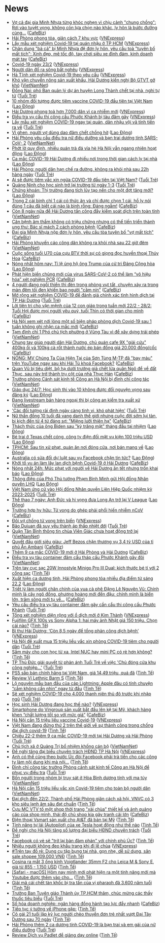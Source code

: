 # News

- [Vợ cả đại gia Minh Nhựa từng khóc nghẹn vì chịu cảnh "chung chồng": Rơi vào tuyệt vọng, không còn lựa chọn nào khác, ly hôn là bước đường cùng...](https://cafebiz.vn/vo-ca-dai-gia-minh-nhua-tung-khoc-nghen-vi-chiu-canh-chung-chong-roi-vao-tuyet-vong-khong-con-lua-chon-nao-khac-ly-hon-la-buoc-duong-cung-20210223003646387.chn) ([CafeBiz](https://cafebiz.vn))
- [Hải Phòng phong tỏa, giãn cách 7 khu vực](https://vnexpress.net/hai-phong-phong-toa-gian-cach-7-khu-vuc-4238718.html) ([VNExpress](https://vnexpress.net))
- [Lấy mẫu xét nghiệm Covid-19 tại quán nhậu ở TP HCM](https://vnexpress.net/lay-mau-xet-nghiem-covid-19-tai-quan-nhau-o-tp-hcm-4238710.html) ([VNExpress](https://vnexpress.net))
- [Chân dung "bà cả" bị Minh Nhựa đệ đơn ly hôn, yêu cầu toà "tuyên bố mất tích": Xinh đẹp, mê tốc độ, tay chơi siêu xe đình đám, kinh doanh mát tay](https://cafebiz.vn/chan-dung-ba-ca-bi-minh-nhua-de-don-ly-hon-yeu-cau-toa-tuyen-bo-mat-tich-xinh-dep-me-toc-do-tay-choi-sieu-xe-dinh-dam-kinh-doanh-mat-tay-20210223000236675.chn) ([CafeBiz](https://cafebiz.vn))
- [Covid-19 ngày 23/2](https://vnexpress.net/covid-19-ngay-23-2-4238697.html) ([VNExpress](https://vnexpress.net))
- [Người dân đổ ra sông bắt nghêu](https://vnexpress.net/nguoi-dan-do-ra-song-bat-ngheu-4238619.html) ([VNExpress](https://vnexpress.net))
- [Hà Tĩnh xét nghiệm Covid-19 theo yêu cầu](https://vnexpress.net/ha-tinh-xet-nghiem-covid-19-theo-yeu-cau-4238708.html) ([VNExpress](https://vnexpress.net))
- [Khó vận chuyển nông sản xuất khẩu,  Hải Dương kiến nghị Bộ GTVT gỡ khó](http://vietnamnet.vn/vn/thoi-su/an-toan-giao-thong/kho-van-chuyen-nong-san-xuat-khau-hai-duong-kien-nghi-bo-gtvt-go-kho-714743.html) ([VietNamNet](https://vietnamnet.vn))
- [Đồng Nai: phó Ban quản lý dự án huyện Long Thành chết tại nhà, nghi tự tử](https://tuoitre.vn/dong-nai-pho-ban-quan-ly-du-an-huyen-long-thanh-chet-tai-nha-nghi-tu-tu-2021022222350274.htm) ([Tuổi Trẻ](https://tuoitre.vn))
- [10 nhóm đối tượng được tiêm vaccine COVID-19 đầu tiên tại Việt Nam](https://laodong.vn/y-te/10-nhom-doi-tuong-duoc-tiem-vaccine-covid-19-dau-tien-tai-viet-nam-882704.ldo) ([Lao Động](https://laodong.vn))
- [Hải Dương phong toả hơn 7.000 dân vì ca nhiễm mới](https://vnexpress.net/hai-duong-phong-toa-hon-7-000-dan-vi-ca-nhiem-moi-4238694.html) ([VNExpress](https://vnexpress.net))
- [Điều tra vụ cẩu thi công cầu Phước Khánh bị tàu đâm gãy](https://vnexpress.net/dieu-tra-vu-cau-thi-cong-cau-phuoc-khanh-bi-tau-dam-gay-4238686.html) ([VNExpress](https://vnexpress.net))
- [Lấy mẫu xét nghiệm COVID-19 ngay tại quán, dân nhậu vội vã tính tiền ra về](https://tuoitre.vn/lay-mau-xet-nghiem-covid-19-ngay-tai-quan-dan-nhau-voi-va-tinh-tien-ra-ve-2021022221594895.htm) ([Tuổi Trẻ](https://tuoitre.vn))
- [Vì ghen, người vợ dùng dao đâm chết chồng hờ](https://laodong.vn/phap-luat/vi-ghen-nguoi-vo-dung-dao-dam-chet-chong-ho-882701.ldo) ([Lao Động](https://laodong.vn))
- [Hải Phòng yêu cầu điều tra nữ điều dưỡng và bạn trai dương tính SARS-CoV- 2](http://vietnamnet.vn/vn/thoi-su/hai-phong-yeu-cau-dieu-tra-nu-dieu-duong-va-ban-trai-duong-tinh-sars-cov-2-714739.html) ([VietNamNet](https://vietnamnet.vn))
- [Phớt lờ quy định, nhiều quán trà đá vỉa hè Hà Nội vẫn ngang nhiên hoạt động](https://laodong.vn/photo/phot-lo-quy-dinh-nhieu-quan-tra-da-via-he-ha-noi-van-ngang-nhien-hoat-dong-882588.ldo) ([Lao Động](https://laodong.vn))
- [Ca mắc COVID-19 Hải Dương đi nhiều nơi trong thời gian cách ly tại nhà](https://laodong.vn/xa-hoi/ca-mac-covid-19-hai-duong-di-nhieu-noi-trong-thoi-gian-cach-ly-tai-nha-882694.ldo) ([Lao Động](https://laodong.vn))
- [Hải Phòng: người dân hạn chế ra đường, không ra khỏi nhà sau 22h hàng ngày](https://tuoitre.vn/hai-phong-nguoi-dan-han-che-ra-duong-khong-ra-khoi-nha-sau-22h-hang-ngay-2021022221482442.htm) ([Tuổi Trẻ](https://tuoitre.vn))
- [Ai sẽ được tiêm vắc xin ngừa COVID-19 đầu tiên tại Việt Nam?](https://tuoitre.vn/ai-se-duoc-tiem-vac-xin-ngua-covid-19-dau-tien-tai-viet-nam-20210222212108694.htm) ([Tuổi Trẻ](https://tuoitre.vn))
- [Quảng Ninh cho học sinh trở lại trường từ ngày 1-3](https://tuoitre.vn/quang-ninh-cho-hoc-sinh-tro-lai-truong-tu-ngay-1-3-20210222212007511.htm) ([Tuổi Trẻ](https://tuoitre.vn))
- [Chứng khoán: Thị trường đang tích lũy tạo nền cho một đợt tăng mới?](https://laodong.vn/kinh-te/chung-khoan-thi-truong-dang-tich-luy-tao-nen-cho-mot-dot-tang-moi-882691.ldo) ([Lao Động](https://laodong.vn))
- [Trong 2 cái bình chỉ 1 cái có thức ăn và chỉ được chọn 1 cái, hồ ly nói đúng 1 câu đã biết cái nào là bình rỗng: Đáng ngẫm!](https://cafebiz.vn/trong-2-cai-binh-chi-1-cai-co-thuc-an-va-chi-duoc-chon-1-cai-ho-ly-noi-dung-1-cau-da-biet-cai-nao-la-binh-rong-dang-ngam-20210222163005358.chn) ([CafeBiz](https://cafebiz.vn))
- [Còn 8 ngày nữa để Hải Dương tấn công đẩy kiểm soát dịch trên toàn tỉnh](http://vietnamnet.vn/vn/thoi-su/con-8-ngay-nua-de-hai-duong-tan-cong-day-kiem-soat-dich-tren-toan-tinh-714720.html) ([VietNamNet](https://vietnamnet.vn))
- [Căn bệnh âm thầm không có triệu chứng nhưng có thể tiến triển thành ung thư: Bác sĩ mách 2 cách phòng bệnh](https://cafebiz.vn/can-benh-am-tham-khong-co-trieu-chung-nhung-co-the-tien-trien-thanh-ung-thu-bac-si-mach-2-cach-phong-benh-20210222163926668.chn) ([CafeBiz](https://cafebiz.vn))
- [Đại gia Minh Nhựa nộp đơn ly hôn, yêu cầu tòa tuyên bố "vợ mất tích"](https://cafebiz.vn/dai-gia-minh-nhua-nop-don-ly-hon-yeu-cau-toa-tuyen-bo-vo-mat-tich-2021022221173747.chn) ([CafeBiz](https://cafebiz.vn))
- [Hải Phòng khuyến cáo công dân không ra khỏi nhà sau 22 giờ đêm](http://vietnamnet.vn/vn/thoi-su/hai-phong-khuyen-cao-cong-dan-khong-ra-khoi-nha-sau-22-gio-dem-714721.html) ([VietNamNet](https://vietnamnet.vn))
- [Cuộc sống tuổi U70 của cựu BTV thời sự có giọng đọc huyền thoại Thúy Hoa](https://cafebiz.vn/cuoc-song-tuoi-u70-cua-cuu-btv-thoi-su-co-giong-doc-huyen-thoai-thuy-hoa-20210222164250427.chn) ([CafeBiz](https://cafebiz.vn))
- [Nóng nhất hôm nay: Tỉ lệ ủng hộ ông Trump của cử tri Đảng Cộng hòa](https://laodong.vn/video-the-gioi/nong-nhat-hom-nay-ti-le-ung-ho-ong-trump-cua-cu-tri-dang-cong-hoa-882652.ldo) ([Lao Động](https://laodong.vn))
- [Phát hiện biến chủng mới của virus SARS-CoV-2 có thể làm “vô hiệu hóa” xét nghiệm PCR](https://cafebiz.vn/phat-hien-bien-chung-moi-cua-virus-sars-cov-2-co-the-lam-vo-hieu-hoaxet-nghiem-pcr-20210222201925028.chn) ([CafeBiz](https://cafebiz.vn))
- [4 người đang ngồi thiền thì đèn trong phòng vụt tắt, chuyện xảy ra trong màn đêm tối đen khiến bao người "câm nín"](https://cafebiz.vn/4-nguoi-dang-ngoi-thien-thi-den-trong-phong-vut-tat-chuyen-xay-ra-trong-man-dem-toi-den-khien-bao-nguoi-cam-nin-20210222163455219.chn) ([CafeBiz](https://cafebiz.vn))
- [Mở rộng xét nghiệm COVID-19 để đánh giá chính xác tình hình dịch tại TP Hải Dương](https://tuoitre.vn/mo-rong-xet-nghiem-covid-19-de-danh-gia-chinh-xac-tinh-hinh-dich-tai-tp-hai-duong-20210222200802771.htm) ([Tuổi Trẻ](https://tuoitre.vn))
- [Lời tiên tri cho vận mệnh của 12 con giáp trong tuần mới 22/2 - 28/2: Tuổi Hợi được mọi người yêu quý, tuổi Thìn có thời gian cho mình](https://cafebiz.vn/loi-tien-tri-cho-van-menh-cua-12-con-giap-trong-tuan-moi-22-2-28-2-tuoi-hoi-duoc-moi-nguoi-yeu-quy-tuoi-thin-co-thoi-gian-cho-minh-20210222164557128.chn) ([CafeBiz](https://cafebiz.vn))
- [Hà Nội xem xét nới lỏng một số biện pháp phòng dịch Covid-19 sau 1 tuần không ghi nhận ca mắc mới](https://cafebiz.vn/ha-noi-xem-xet-noi-long-mot-so-bien-phap-phong-dich-covid-19-sau-1-tuan-khong-ghi-nhan-ca-mac-moi-20210222201509441.chn) ([CafeBiz](https://cafebiz.vn))
- [Tạm đình chỉ 1 Phó chủ tịch phường ở Vũng Tàu vì để xây dựng trái phép](http://vietnamnet.vn/vn/thoi-su/tam-dinh-chi-1-pho-chu-tich-phuong-o-vung-tau-vi-de-xay-dung-trai-phep-714717.html) ([VietNamNet](https://vietnamnet.vn))
- [Chung tay giúp người dân Hải Dương, chủ quán cafe 9X "giải cứu" 400kg ổi và 100kg cà rốt thành nước ép bán đồng giá 20.000 đồng/cốc](https://cafebiz.vn/chung-tay-giup-nguoi-dan-hai-duong-chu-quan-cafe-9x-giai-cuu-400kg-oi-va-100kg-ca-rot-thanh-nuoc-ep-ban-dong-gia-20000-dong-coc-20210222160851453.chn) ([CafeBiz](https://cafebiz.vn))
- [NÓNG: MV Chúng Ta Của Hiện Tại của Sơn Tùng M-TP đã "bay màu" trên YouTube ngay sau khi Hải Tú khoá Facebook?](https://cafebiz.vn/nong-mv-chung-ta-cua-hien-tai-cua-son-tung-m-tp-da-bay-mau-tren-youtube-ngay-sau-khi-hai-tu-khoa-facebook-20210222202836913.chn) ([CafeBiz](https://cafebiz.vn))
- [Quan Vũ bị tiêu diệt, bộ hạ dưới trướng giả chết lừa quân Ngô để về đất Thục, sau này trở thành trụ cột của nhà Thục Hán](https://cafebiz.vn/quan-vu-bi-tieu-diet-bo-ha-duoi-truong-gia-chet-lua-quan-ngo-de-ve-dat-thuc-sau-nay-tro-thanh-tru-cot-cua-nha-thuc-han-20210222162710292.chn) ([CafeBiz](https://cafebiz.vn))
- [Trưởng phòng Cảnh sát kinh tế Công an Hà Nội bị đình chỉ công tác](http://vietnamnet.vn/vn/thoi-su/truong-phong-canh-sat-kinh-te-cong-an-ha-noi-bi-dinh-chi-cong-tac-714714.html) ([VietNamNet](https://vietnamnet.vn))
- [Giáo dục 24/7: Học sinh thi vào 10 không được đổi nguyện vọng sau đăng ký](https://laodong.vn/video/giao-duc-247-hoc-sinh-thi-vao-10-khong-duoc-doi-nguyen-vong-sau-dang-ky-882634.ldo) ([Lao Động](https://laodong.vn))
- [Đang livestream bán hàng ngoại thì bị công an kiểm tra xuất xứ](http://vietnamnet.vn/vn/thoi-su/dang-livestream-ban-hang-ngoai-thi-bi-cong-an-kiem-tra-xuat-xu-714701.html) ([VietNamNet](https://vietnamnet.vn))
- ['Các đối tượng rải đinh ngày càng tinh vi, khó phát hiện'](https://tuoitre.vn/cac-doi-tuong-rai-dinh-ngay-cang-tinh-vi-kho-phat-hien-20210222194619841.htm) ([Tuổi Trẻ](https://tuoitre.vn))
- [Nữ thần đồng 10 tuổi đã vang danh thế giới nhưng cuộc đời sớm lụi tàn, bi kịch đến từ 4 từ đáng sợ: "Miệng lưỡi thiên hạ"](https://cafebiz.vn/nu-than-dong-10-tuoi-da-vang-danh-the-gioi-nhung-cuoc-doi-som-lui-tan-bi-kich-den-tu-4-tu-dang-so-mieng-luoi-thien-ha-20210222201043906.chn) ([CafeBiz](https://cafebiz.vn))
- [Thách thức của ông Biden sau &quot;kỳ trăng mật&quot; tháng đầu tại nhiệm](https://laodong.vn/the-gioi/thach-thuc-cua-ong-biden-sau-ky-trang-mat-thang-dau-tai-nhiem-882596.ldo) ([Lao Động](https://laodong.vn))
- [Bé trai ở Texas chết cóng, công ty điện đối mặt vụ kiện 100 triệu USD](https://laodong.vn/the-gioi/be-trai-o-texas-chet-cong-cong-ty-dien-doi-mat-vu-kien-100-trieu-usd-882566.ldo) ([Lao Động](https://laodong.vn))
- [TPHCM: Sau tin xử phạt, quán ăn nơi đóng cửa, nơi bán mang về](https://laodong.vn/kinh-te/tphcm-sau-tin-xu-phat-quan-an-noi-dong-cua-noi-ban-mang-ve-882364.ldo) ([Lao Động](https://laodong.vn))
- [Australia có sửa đổi dự luật sau vụ Facebook chặn tin tức?](https://laodong.vn/the-gioi/australia-co-sua-doi-du-luat-sau-vu-facebook-chan-tin-tuc-882562.ldo) ([Lao Động](https://laodong.vn))
- [Khởi tố vụ án làm lây lan dịch bệnh Covid-19 ở Hải Dương](https://cafebiz.vn/khoi-to-vu-an-lam-lay-lan-dich-benh-covid-19-o-hai-duong-20210222192910318.chn) ([CafeBiz](https://cafebiz.vn))
- [Nóng nhất 24h: Mức phạt với người về Hải Dương ăn tết nhưng trốn khai báo](https://laodong.vn/video/nong-nhat-24h-muc-phat-voi-nguoi-ve-hai-duong-an-tet-nhung-tron-khai-bao-882633.ldo) ([Lao Động](https://laodong.vn))
- [Thông điệp của Phó Thủ  tướng Phạm Bình Minh gửi Hội đồng Nhân quyền LHQ](https://laodong.vn/video/thong-diep-cua-pho-thu-tuong-pham-binh-minh-gui-hoi-dong-nhan-quyen-lhq-882648.ldo) ([Lao Động](https://laodong.vn))
- [Việt Nam ứng cử vào Hội đồng Nhân quyền Liên Hiệp Quốc nhiệm kỳ 2023-2025](https://tuoitre.vn/viet-nam-ung-cu-vao-hoi-dong-nhan-quyen-lien-hiep-quoc-nhiem-ky-2023-2025-20210222193715477.htm) ([Tuổi Trẻ](https://tuoitre.vn))
- [Thể thao 7 ngày: Anh Đức và hi vọng đưa Long An trở lại V League](https://laodong.vn/video/the-thao-7-ngay-anh-duc-va-hi-vong-dua-long-an-tro-lai-v-league-882569.ldo) ([Lao Động](https://laodong.vn))
- [Trường hợp hy hữu: Tử vong do ghép phải phổi hiến nhiễm nCoV](https://cafebiz.vn/truong-hop-hy-huu-tu-vong-do-ghep-phai-phoi-hien-nhiem-ncov-20210222192509844.chn) ([CafeBiz](https://cafebiz.vn))
- [Đôi vợ chồng tử vong trên biển](https://vnexpress.net/doi-vo-chong-tu-vong-tren-bien-4238680.html) ([VNExpress](https://vnexpress.net))
- [Bão Dujuan đã suy yếu thành áp thấp nhiệt đới](https://tuoitre.vn/bao-dujuan-da-suy-yeu-thanh-ap-thap-nhiet-doi-2021022218540133.htm) ([Tuổi Trẻ](https://tuoitre.vn))
- [Quận Tân Bình thông tin chùa Viên Giác chưa hoạt động trở lại](http://vietnamnet.vn/vn/thoi-su/quan-tan-binh-thong-tin-chua-vien-giac-chua-hoat-dong-tro-lai-714704.html) ([VietNamNet](https://vietnamnet.vn))
- [Quyết đấu giới siêu giàu: Jeff Bezos chặn thương vụ 3,4 tỷ USD của tỉ phú Ấn Ambani](https://cafebiz.vn/quyet-dau-gioi-sieu-giau-jeff-bezos-chan-thuong-vu-34-ty-usd-cua-ti-phu-an-ambani-20210222192125289.chn) ([CafeBiz](https://cafebiz.vn))
- [Thêm 9 ca mắc COVID-19 mới ở Hải Phòng và Hải Dương](https://cafebiz.vn/them-9-ca-mac-covid-19-moi-o-hai-phong-va-hai-duong-20210222191640898.chn) ([CafeBiz](https://cafebiz.vn))
- [Điều tra vụ tàu container đâm cẩu tháp cầu Phước Khánh gãy đôi](http://vietnamnet.vn/vn/thoi-su/an-toan-giao-thong/dieu-tra-vu-tau-container-dam-cau-thap-cau-phuoc-khanh-gay-doi-714707.html) ([VietNamNet](https://vietnamnet.vn))
- [Trên tay cục sạc 20W Innostyle Minigo Pro III Dual: kích thước bé tí với 2 cổng sạc](https://tinhte.vn/thread/tren-tay-cuc-sac-20w-innostyle-minigo-pro-iii-dual-kich-thuoc-be-ti-voi-2-cong-sac.3265198/) ([Tinh Tế](https://tinhte.vn))
- [Xuất hiện ca dương tính, Hải Phòng phong tỏa nhiều địa điểm từ sáng 22.2](https://laodong.vn/video/xuat-hien-ca-duong-tinh-hai-phong-phong-toa-nhieu-dia-diem-tu-sang-222-882458.ldo) ([Lao Động](https://laodong.vn))
- [Triết lý làm người chân chính của vua cà phê Đặng Lê Nguyên Vũ: Chính mình là cây ngô đồng, phượng hoàng mới đến đậu; chính mình là biển lớn, trăm sông mới tụ về...](https://cafebiz.vn/triet-ly-lam-nguoi-chan-chinh-cua-vua-ca-phe-dang-le-nguyen-vu-chinh-minh-la-cay-ngo-dong-phuong-hoang-voi-den-dau-chinh-minh-la-bien-lon-tram-song-moi-tu-ve-20210222155133561.chn) ([CafeBiz](https://cafebiz.vn))
- [Yêu cầu điều tra vụ tàu container đâm gãy cần cẩu thi công cầu Phước Khánh](https://tuoitre.vn/yeu-cau-dieu-tra-vu-tau-container-dam-gay-can-cau-thi-cong-cau-phuoc-khanh-20210222184612423.htm) ([Tuổi Trẻ](https://tuoitre.vn))
- [Tổng xét nghiệm diện rộng với ổ dịch mới ở Kim Thành](https://vnexpress.net/tong-xet-nghiem-dien-rong-voi-o-dich-moi-o-kim-thanh-4238675.html) ([VNExpress](https://vnexpress.net))
- [Fujifilm GFX 100s vs Sony Alpha 1: hai máy ảnh Nhật giá 150 triệu. Chọn cái nào?](https://tinhte.vn/thread/fujifilm-gfx-100s-vs-sony-alpha-1-hai-may-anh-nhat-gia-150-trieu-chon-cai-nao.3278867/) ([Tinh Tế](https://tinhte.vn))
- [Bí thư Hải Dương: ‘Còn 8,5 ngày để tổng phản công dịch bệnh’](https://vnexpress.net/bi-thu-hai-duong-con-8-5-ngay-de-tong-phan-cong-dich-benh-4238648.html) ([VNExpress](https://vnexpress.net))
- [Hà Nội đề xuất mua 15 triệu liều vắc xin phòng COVID-19 tiêm cho người dân](https://tuoitre.vn/ha-noi-de-xuat-mua-15-trieu-lieu-vac-xin-phong-covid-19-tiem-cho-nguoi-dan-20210222175118144.htm) ([Tuổi Trẻ](https://tuoitre.vn))
- [Sắm máy cho con học từ xa, Intel NUC hay mini PC có rẻ hơn không?](https://tinhte.vn/thread/sam-may-cho-con-hoc-tu-xa-intel-nuc-hay-mini-pc-co-re-hon-khong.3280993/) ([Tinh Tế](https://tinhte.vn))
- [TP Thủ Đức giải quyết từ phản ánh Tuổi Trẻ về việc 'Chủ đóng cửa khu công nghiệp...'](https://tuoitre.vn/tp-thu-duc-giai-quyet-tu-phan-anh-tuoi-tre-ve-viec-chu-dong-cua-khu-cong-nghiep-20210222173243801.htm) ([Tuổi Trẻ](https://tuoitre.vn))
- [PS5 sắp bán chính hãng tại Việt Nam, giá 14,49 triệu, quá đã](https://tinhte.vn/thread/ps5-sap-ban-chinh-hang-tai-viet-nam-gia-14-49-trieu-qua-da.3280910/) ([Tinh Tế](https://tinhte.vn))
- [Review Ví Lethnic Barm S](https://tinhte.vn/thread/review-vi-lethnic-barm-s.3280880/) ([Tinh Tế](https://tinhte.vn))
- [Lộ nguyên mẫu ban đầu của cáp Lightning: Apple đâu có tính chuyện “cắm không cần nhìn” ngay từ đầu](https://tinhte.vn/thread/lo-nguyen-mau-ban-dau-cua-cap-lightning-apple-dau-co-tinh-chuyen-cam-khong-can-nhin-ngay-tu-dau.3280483/) ([Tinh Tế](https://tinhte.vn))
- [Sẽ xét nghiệm COVID-19 cho 4.000 thanh niên thủ đô trước khi nhập ngũ](https://tuoitre.vn/se-xet-nghiem-covid-19-cho-4-000-thanh-nien-thu-do-truoc-khi-nhap-ngu-20210222173735366.htm) ([Tuổi Trẻ](https://tuoitre.vn))
- [Học sinh Hải Dương đang học thế nào?](https://vnexpress.net/hoc-sinh-hai-duong-dang-hoc-the-nao-4238630.html) ([VNExpress](https://vnexpress.net))
- [Smartphone do Vingroup sản xuất bắt đầu lên kệ tại Mỹ, khách hàng khen “chất lượng tốt so với mức giá”](https://cafebiz.vn/smartphone-do-vingroup-san-xuat-bat-dau-len-ke-tai-my-khach-hang-khen-chat-luong-tot-so-voi-muc-gia-20210222182716804.chn) ([CafeBiz](https://cafebiz.vn))
- [Hà Nội cần 15 triệu liều vaccine Covid-19](https://vnexpress.net/ha-noi-can-15-trieu-lieu-vaccine-covid-19-4238633.html) ([VNExpress](https://vnexpress.net))
- [Việt Nam đang đứng thứ 2 trên thế giới về sự thành công trong chống đại dịch covid-19](https://tinhte.vn/thread/viet-nam-dang-dung-thu-2-tren-the-gioi-ve-su-thanh-cong-trong-chong-dai-dich-covid-19.3280874/) ([Tinh Tế](https://tinhte.vn))
- [Chiều 22-2 thêm 9 ca mắc COVID-19 mới tại Hải Dương và Hải Phòng](https://tuoitre.vn/chieu-22-2-them-9-ca-mac-covid-19-moi-tai-hai-duong-va-hai-phong-20210222181537981.htm) ([Tuổi Trẻ](https://tuoitre.vn))
- [Chủ tịch xã ở Quảng Trị bổ nhiệm khống cán bộ](http://vietnamnet.vn/vn/thoi-su/chong-tham-nhung/chu-tich-xa-o-quang-tri-bo-nhiem-khong-can-bo-714696.html) ([VietNamNet](https://vietnamnet.vn))
- [Đề nghị tăng đại biểu chuyên trách HĐND TP Hà Nội](https://vnexpress.net/de-nghi-tang-dai-bieu-chuyen-trach-hdnd-tp-ha-noi-4238653.html) ([VNExpress](https://vnexpress.net))
- [Anh có thể cũng theo bước Úc đòi Facebook phải trả tiền cho các công ty làm nội dung khi mà nội...](https://tinhte.vn/thread/anh-co-the-cung-theo-buoc-uc-doi-facebook-phai-tra-tien-cho-cac-cong-ty-lam-noi-dung-khi-ma-noi.3280864/) ([Tinh Tế](https://tinhte.vn))
- [Đình chỉ công tác trưởng Phòng cảnh sát kinh tế Công an Hà Nội để phục vụ điều tra](https://tuoitre.vn/dinh-chi-cong-tac-truong-phong-canh-sat-kinh-te-cong-an-ha-noi-de-phuc-vu-dieu-tra-20210222175649567.htm) ([Tuổi Trẻ](https://tuoitre.vn))
- [Bốn người trong nhóm bị truy sát ở Hòa Bình dương tính với ma túy](http://vietnamnet.vn/vn/thoi-su/bon-nguoi-trong-nhom-bi-truy-sat-o-hoa-binh-duong-tinh-voi-ma-tuy-714693.html) ([VietNamNet](https://vietnamnet.vn))
- [Hà Nội cần 15 triệu liều vắc xin Covid-19 tiêm cho toàn bộ người dân](http://vietnamnet.vn/vn/thoi-su/ha-noi-can-15-trieu-lieu-vac-xin-covid-19-tiem-cho-toan-bo-nguoi-dan-714666.html) ([VietNamNet](https://vietnamnet.vn))
- [Đại dịch đến 22/2: Thành phố Hải Phòng giãn cách xã hội, VNVC có 3 kho siêu lạnh âm sâu đạt chuẩn](https://tinhte.vn/thread/dai-dich-den-22-2-thanh-pho-hai-phong-gian-cach-xa-hoi-vnvc-co-3-kho-sieu-lanh-am-sau-dat-chuan.3280938/) ([Tinh Tế](https://tinhte.vn))
- [Cựu MC VTV tố một shop thời trang "xài chùa" thiết kế và ảnh quảng cáo của shop mình, thái độ chủ shop kia gây tranh cãi lớn](https://cafebiz.vn/cuu-mc-vtv-to-mot-shop-thoi-trang-xai-chua-thiet-ke-va-anh-quang-cao-cua-shop-minh-thai-do-chu-shop-kia-gay-tranh-cai-lon-20210222163553934.chn) ([CafeBiz](https://cafebiz.vn))
- [Điện thoại Vsmart sản xuất cho At&T đã bán tại Mỹ](https://tinhte.vn/thread/dien-thoai-vsmart-san-xuat-cho-at-t-da-ban-tai-my.3280877/) ([Tinh Tế](https://tinhte.vn))
- [Tính năng tự lái (Autopilot) của xe Tesla hoạt động như thế nào](https://tinhte.vn/thread/tinh-nang-tu-lai-autopilot-cua-xe-tesla-hoat-dong-nhu-the-nao.3280219/) ([Tinh Tế](https://tinhte.vn))
- [Đề nghị cho Hà Nội tăng số lượng đại biểu HĐND chuyên trách](https://tuoitre.vn/de-nghi-cho-ha-noi-tang-so-luong-dai-bieu-hdnd-chuyen-trach-20210222171046394.htm) ([Tuổi Trẻ](https://tuoitre.vn))
- [Facebook có vẻ sẽ "trở lại bàn đàm phán" với chính phủ Úc?](https://tinhte.vn/thread/facebook-co-ve-se-tro-lai-ban-dam-phan-voi-chinh-phu-uc.3280879/) ([Tinh Tế](https://tinhte.vn))
- [Nhiều người không đeo khẩu trang khi đi lễ chùa](https://vnexpress.net/nhieu-nguoi-khong-deo-khau-trang-khi-di-le-chua-4238595.html) ([VNExpress](https://vnexpress.net))
- [#Trên tay đồ rẻ: Dụng cụ tập bụng tại nhà, gọn nhẹ, dễ sử dụng, săn sale shopee 109.000 VNĐ](https://tinhte.vn/thread/tren-tay-do-re-dung-cu-tap-bung-tai-nha-gon-nhe-de-su-dung-san-sale-shopee-109-000-vnd.3280713/) ([Tinh Tế](https://tinhte.vn))
- [Cosina ra mắt 3 ống kính Voigtlander 35mm F2 cho Leica M & Sony E, giá từ 855 - 1.150 USD](https://tinhte.vn/thread/cosina-ra-mat-3-ong-kinh-voigtlander-35mm-f2-cho-leica-m-sony-e-gia-tu-855-1-150-usd.3279133/) ([Tinh Tế](https://tinhte.vn))
- [[Safari - macOS] Hôm nay mình mới phát hiện ra một tính năng mới mà Youtube được thêm vào cho...](https://tinhte.vn/thread/safari-macos-hom-nay-minh-moi-phat-hien-ra-mot-tinh-nang-moi-ma-youtube-duoc-them-vao-cho.3280569/) ([Tinh Tế](https://tinhte.vn))
- [Giải mã cái chết tàn khốc bị tra tấn của vị pharaoh đã 3.600 năm tuổi](https://tinhte.vn/thread/giai-ma-cai-chet-tan-khoc-bi-tra-tan-cua-vi-pharaoh-da-3-600-nam-tuoi.3278599/) ([Tinh Tế](https://tinhte.vn))
- [Trưởng Ban Tuyên giáo Thành ủy TP.HCM thăm, chúc mừng các thầy thuốc tiêu biểu](https://tuoitre.vn/truong-ban-tuyen-giao-thanh-uy-tp-hcm-tham-chuc-mung-cac-thay-thuoc-tieu-bieu-20210222170502975.htm) ([Tuổi Trẻ](https://tuoitre.vn))
- [Số hóa doanh nghiệp: ngân hàng đồng hành tạo lực đẩy nhanh](https://cafebiz.vn/so-hoa-doanh-nghiep-ngan-hang-dong-hanh-tao-luc-day-nhanh-2021022216590797.chn) ([CafeBiz](https://cafebiz.vn))
- [Tiếp tục ý tưởng về iPhone gập:](https://tinhte.vn/thread/tiep-tuc-y-tuong-ve-iphone-gap.3280861/) ([Tinh Tế](https://tinhte.vn))
- [Cô gái 21 tuổi lập kỷ lục người chèo thuyền đơn trẻ nhất vượt Đại Tây Dương sau 70 ngày](https://tinhte.vn/thread/co-gai-21-tuoi-lap-ky-luc-nguoi-cheo-thuyen-don-tre-nhat-vuot-dai-tay-duong-sau-70-ngay.3280761/) ([Tinh Tế](https://tinhte.vn))
- [Hải Phòng thêm 2 ca dương tính COVID-19 là bạn trai và em gái của nữ điều dưỡng](https://tuoitre.vn/hai-phong-them-2-ca-duong-tinh-covid-19-la-ban-trai-va-em-gai-cua-nu-dieu-duong-20210222171519785.htm) ([Tuổi Trẻ](https://tuoitre.vn))
- [Review Dịch vụ Padlet để giảng dạy online](https://tinhte.vn/thread/review-dich-vu-padlet-de-giang-day-online.3280777/) ([Tinh Tế](https://tinhte.vn))
